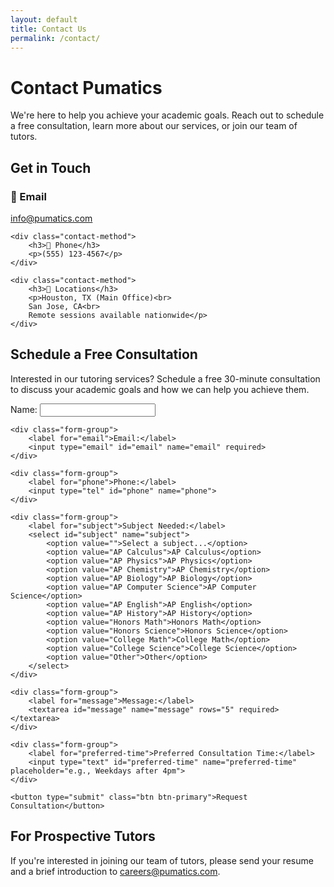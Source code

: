 ```yaml
---
layout: default
title: Contact Us
permalink: /contact/
---
```


# Contact Pumatics

We're here to help you achieve your academic goals. Reach out to schedule a free consultation, learn more about our services, or join our team of tutors.

## Get in Touch

<div class="contact-methods">
    <div class="contact-method">
        <h3>📧 Email</h3>
        <p><a href="mailto:info@pumatics.com">info@pumatics.com</a></p>
    </div>
    
    <div class="contact-method">
        <h3>📱 Phone</h3>
        <p>(555) 123-4567</p>
    </div>
    
    <div class="contact-method">
        <h3>📍 Locations</h3>
        <p>Houston, TX (Main Office)<br>
        San Jose, CA<br>
        Remote sessions available nationwide</p>
    </div>
</div>

## Schedule a Free Consultation

Interested in our tutoring services? Schedule a free 30-minute consultation to discuss your academic goals and how we can help you achieve them.

<form action="https://formspree.io/f/your-formspree-endpoint" method="POST" class="contact-form">
    <div class="form-group">
        <label for="name">Name:</label>
        <input type="text" id="name" name="name" required>
    </div>
    
    <div class="form-group">
        <label for="email">Email:</label>
        <input type="email" id="email" name="email" required>
    </div>
    
    <div class="form-group">
        <label for="phone">Phone:</label>
        <input type="tel" id="phone" name="phone">
    </div>
    
    <div class="form-group">
        <label for="subject">Subject Needed:</label>
        <select id="subject" name="subject">
            <option value="">Select a subject...</option>
            <option value="AP Calculus">AP Calculus</option>
            <option value="AP Physics">AP Physics</option>
            <option value="AP Chemistry">AP Chemistry</option>
            <option value="AP Biology">AP Biology</option>
            <option value="AP Computer Science">AP Computer Science</option>
            <option value="AP English">AP English</option>
            <option value="AP History">AP History</option>
            <option value="Honors Math">Honors Math</option>
            <option value="Honors Science">Honors Science</option>
            <option value="College Math">College Math</option>
            <option value="College Science">College Science</option>
            <option value="Other">Other</option>
        </select>
    </div>
    
    <div class="form-group">
        <label for="message">Message:</label>
        <textarea id="message" name="message" rows="5" required></textarea>
    </div>
    
    <div class="form-group">
        <label for="preferred-time">Preferred Consultation Time:</label>
        <input type="text" id="preferred-time" name="preferred-time" placeholder="e.g., Weekdays after 4pm">
    </div>
    
    <button type="submit" class="btn btn-primary">Request Consultation</button>
</form>

## For Prospective Tutors

If you're interested in joining our team of tutors, please send your resume and a brief introduction to <a href="mailto:careers@pumatics.com">careers@pumatics.com</a>. 